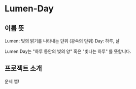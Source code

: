# Lumen-Day

## 이름 뜻
Lumen: 빛의 밝기를 나타내는 단위 (광속의 단위)
Day: 하루, 날

Lumen Day는 "하루 동안의 빛의 양" 혹은 "빛나는 하루" 를 뜻합니다.

## 프로젝트 소개
운세 앱!

